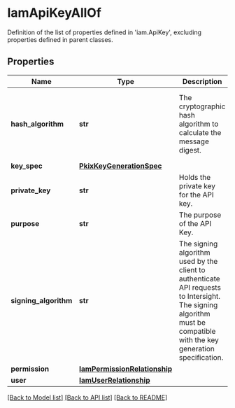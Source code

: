 # IamApiKeyAllOf

Definition of the list of properties defined in 'iam.ApiKey', excluding properties defined in parent classes.
## Properties
Name | Type | Description | Notes
------------ | ------------- | ------------- | -------------
**hash_algorithm** | **str** | The cryptographic hash algorithm to calculate the message digest. | [optional]  if omitted the server will use the default value of "SHA256"
**key_spec** | [**PkixKeyGenerationSpec**](PkixKeyGenerationSpec.md) |  | [optional] 
**private_key** | **str** | Holds the private key for the API key. | [optional] 
**purpose** | **str** | The purpose of the API Key. | [optional] 
**signing_algorithm** | **str** | The signing algorithm used by the client to authenticate API requests to Intersight. The signing algorithm must be compatible with the key generation specification. | [optional]  if omitted the server will use the default value of "RSASSA-PKCS1-v1_5"
**permission** | [**IamPermissionRelationship**](IamPermissionRelationship.md) |  | [optional] 
**user** | [**IamUserRelationship**](IamUserRelationship.md) |  | [optional] 

[[Back to Model list]](../README.md#documentation-for-models) [[Back to API list]](../README.md#documentation-for-api-endpoints) [[Back to README]](../README.md)


